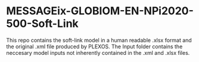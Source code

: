 # MESSAGEix-GLOBIOM-EN-NPi2020-500-Soft-Link

This repo contains the soft-link model in a human readable .xlsx format and the original .xml file produced by PLEXOS.
The Input folder contains the neccesary model inputs not inherently contained in the .xml and .xlsx files.

